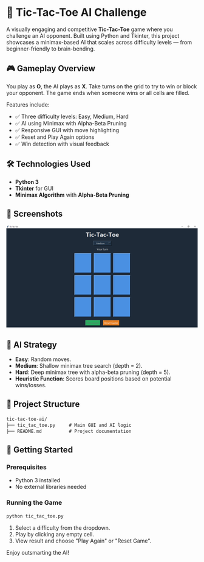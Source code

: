 # 🧠 Tic-Tac-Toe AI Challenge

A visually engaging and competitive **Tic-Tac-Toe** game where you challenge an AI opponent. Built using Python and Tkinter, this project showcases a minimax-based AI that scales across difficulty levels — from beginner-friendly to brain-bending.

## 🎮 Gameplay Overview

You play as **O**, the AI plays as **X**. Take turns on the grid to try to win or block your opponent. The game ends when someone wins or all cells are filled. 

Features include:
- ✅ Three difficulty levels: Easy, Medium, Hard
- ✅ AI using Minimax with Alpha-Beta Pruning
- ✅ Responsive GUI with move highlighting
- ✅ Reset and Play Again options
- ✅ Win detection with visual feedback

## 🛠️ Technologies Used

- **Python 3**
- **Tkinter** for GUI
- **Minimax Algorithm** with **Alpha-Beta Pruning**

## 📸 Screenshots

![Screenshot](Capture.PNG)



## 🧠 AI Strategy

- **Easy**: Random moves.
- **Medium**: Shallow minimax tree search (depth = 2).
- **Hard**: Deep minimax tree with alpha-beta pruning (depth = 5).
- **Heuristic Function**: Scores board positions based on potential wins/losses.

## 📂 Project Structure

```
tic-tac-toe-ai/
├── tic_tac_toe.py     # Main GUI and AI logic
├── README.md          # Project documentation
```

## 🚀 Getting Started

### Prerequisites

- Python 3 installed
- No external libraries needed

### Running the Game

```bash
python tic_tac_toe.py
```

1. Select a difficulty from the dropdown.
2. Play by clicking any empty cell.
3. View result and choose "Play Again" or "Reset Game".


Enjoy outsmarting the AI!
